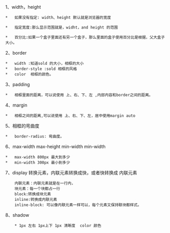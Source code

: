 
1、width，height
    
    *   如果没有指定: width、height 默认就是浏览器的宽度
    
    *   指定宽度:那么显示范围就是，widht，and height 的范围
    
    *   百分比:如果一个盒子里面还有另一个盒子，那么里面的盒子使用百分比是根据，父大盒子大小。


2、border 
    
    *   width :知道sold 的大小，相框的大小
    *   border-style :sold 相框的风格
    *   color  相框的颜色。

3、padding 

    *   相框里面的距离，可以说使用 上、右、下、左 ,内部内容和border之间的距离。

4、margin
    
    *   相框之间的距离,可以说使用 上、右、下、左，居中使用margin auto
    
5、相框的弯曲度

    *   border-radius: 弯曲度。
 
6、max-width max-height min-width min-width

    *   max-width 800px 最大到多少
    *   min-width 300px 最小到多少

7、display  转换元素，内联元素转换成快，或者快转换成 内联元素

        内联元素：内联元素就是在一行内，
        块元素：每一个块都占一行
        block:转换成块元素
        inline:转换成内联元素
        inline-block: 可以像内联元素一样可以，每个元素又保持联块都样式。
        
    
8、shadow 

        * 1px 左右 1px上下 1px 清晰度  color 颜色
     
      
   